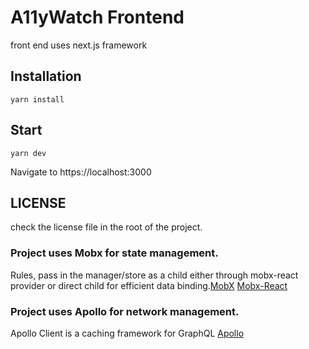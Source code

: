 # A11yWatch Frontend

front end uses next.js framework

## Installation

```
yarn install
```

## Start

`yarn dev`

Navigate to https://localhost:3000

## LICENSE

check the license file in the root of the project.

### Project uses Mobx for state management.

Rules, pass in the manager/store as a child either through mobx-react provider or direct child for efficient data binding.[MobX](https://mobxjs.github.io/mobx) [Mobx-React](https://github.com/mobxjs/mobx-react)

### Project uses Apollo for network management.

Apollo Client is a caching framework for GraphQL [Apollo](https://github.com/apollographql/apollo-client)
